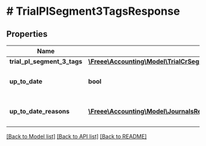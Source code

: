 # # TrialPlSegment3TagsResponse

## Properties

Name | Type | Description | Notes
------------ | ------------- | ------------- | -------------
**trial_pl_segment_3_tags** | [**\Freee\Accounting\Model\TrialCrSegment3TagsResponseTrialCrSegment3Tags**](TrialCrSegment3TagsResponseTrialCrSegment3Tags.md) |  |
**up_to_date** | **bool** | 集計結果が最新かどうか |
**up_to_date_reasons** | [**\Freee\Accounting\Model\JournalsResponseJournalsUpToDateReasons[]**](JournalsResponseJournalsUpToDateReasons.md) | 集計が最新でない場合の要因情報 | [optional]

[[Back to Model list]](../../README.md#models) [[Back to API list]](../../README.md#endpoints) [[Back to README]](../../README.md)
